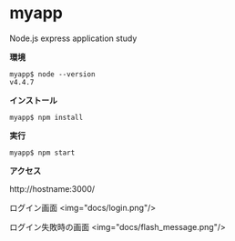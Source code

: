 # myapp
Node.js express application study


**環境**

~~~
myapp$ node --version
v4.4.7
~~~

**インストール**

~~~
myapp$ npm install
~~~


**実行**

~~~
myapp$ npm start
~~~


**アクセス**

http://hostname:3000/

ログイン画面
<img="docs/login.png"/>

ログイン失敗時の画面
<img="docs/flash_message.png"/>

